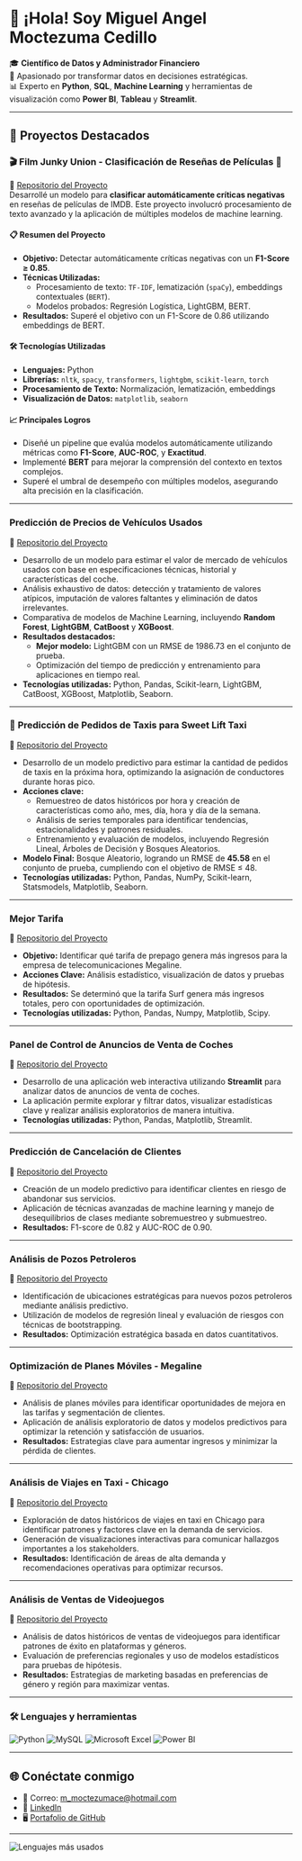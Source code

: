 # 👋 ¡Hola! Soy Miguel Angel Moctezuma Cedillo

🎓 **Científico de Datos y Administrador Financiero**  
🚀 Apasionado por transformar datos en decisiones estratégicas.  
📊 Experto en **Python**, **SQL**, **Machine Learning** y herramientas de visualización como **Power BI**, **Tableau** y **Streamlit**.  

---

## 🌟 **Proyectos Destacados**

### 🎬 Film Junky Union - Clasificación de Reseñas de Películas 🎥
📍 [Repositorio del Proyecto](https://github.com/MiguelMoc1/negativecriticsdetector)  
Desarrollé un modelo para **clasificar automáticamente críticas negativas** en reseñas de películas de IMDB. Este proyecto involucró procesamiento de texto avanzado y la aplicación de múltiples modelos de machine learning. 

#### 📋 Resumen del Proyecto
- **Objetivo:** Detectar automáticamente críticas negativas con un **F1-Score ≥ 0.85**.
- **Técnicas Utilizadas:**
  - Procesamiento de texto: `TF-IDF`, lematización (`spaCy`), embeddings contextuales (`BERT`).
  - Modelos probados: Regresión Logística, LightGBM, BERT.
- **Resultados:** Superé el objetivo con un F1-Score de 0.86 utilizando embeddings de BERT.

#### 🛠️ Tecnologías Utilizadas
- **Lenguajes:** Python
- **Librerías:** `nltk`, `spacy`, `transformers`, `lightgbm`, `scikit-learn`, `torch`
- **Procesamiento de Texto:** Normalización, lematización, embeddings
- **Visualización de Datos:** `matplotlib`, `seaborn`

#### 📈 Principales Logros
- Diseñé un pipeline que evalúa modelos automáticamente utilizando métricas como **F1-Score**, **AUC-ROC**, y **Exactitud**.
- Implementé **BERT** para mejorar la comprensión del contexto en textos complejos.
- Superé el umbral de desempeño con múltiples modelos, asegurando alta precisión en la clasificación.

---

### **Predicción de Precios de Vehículos Usados**  
📍 [Repositorio del Proyecto](https://github.com/MiguelMoc1/prediccion-precio-vehiculos)  
- Desarrollo de un modelo para estimar el valor de mercado de vehículos usados con base en especificaciones técnicas, historial y características del coche.  
- Análisis exhaustivo de datos: detección y tratamiento de valores atípicos, imputación de valores faltantes y eliminación de datos irrelevantes.  
- Comparativa de modelos de Machine Learning, incluyendo **Random Forest**, **LightGBM**, **CatBoost** y **XGBoost**.
- **Resultados destacados:**  
  - **Mejor modelo:** LightGBM con un RMSE de 1986.73 en el conjunto de prueba.  
  - Optimización del tiempo de predicción y entrenamiento para aplicaciones en tiempo real.  
- **Tecnologías utilizadas:** Python, Pandas, Scikit-learn, LightGBM, CatBoost, XGBoost, Matplotlib, Seaborn.

---

### 🚕 **Predicción de Pedidos de Taxis para Sweet Lift Taxi**  
📍 [Repositorio del Proyecto](https://github.com/MiguelMoc1/sweetlifttaxiprediction)  
- Desarrollo de un modelo predictivo para estimar la cantidad de pedidos de taxis en la próxima hora, optimizando la asignación de conductores durante horas pico.  
- **Acciones clave:**  
  - Remuestreo de datos históricos por hora y creación de características como año, mes, día, hora y día de la semana.  
  - Análisis de series temporales para identificar tendencias, estacionalidades y patrones residuales.  
  - Entrenamiento y evaluación de modelos, incluyendo Regresión Lineal, Árboles de Decisión y Bosques Aleatorios.  
- **Modelo Final:** Bosque Aleatorio, logrando un RMSE de **45.58** en el conjunto de prueba, cumpliendo con el objetivo de RMSE ≤ 48.  
- **Tecnologías utilizadas:** Python, Pandas, NumPy, Scikit-learn, Statsmodels, Matplotlib, Seaborn.  

---


### **Mejor Tarifa**  
📍 [Repositorio del Proyecto](https://github.com/MiguelMoc1/mejor-tarifa)  
- **Objetivo:** Identificar qué tarifa de prepago genera más ingresos para la empresa de telecomunicaciones Megaline.  
- **Acciones Clave:** Análisis estadístico, visualización de datos y pruebas de hipótesis.  
- **Resultados:** Se determinó que la tarifa Surf genera más ingresos totales, pero con oportunidades de optimización.  
- **Tecnologías utilizadas:** Python, Pandas, Numpy, Matplotlib, Scipy.

---

### **Panel de Control de Anuncios de Venta de Coches**  
📍 [Repositorio del Proyecto](https://github.com/MiguelMoc1/car-sales-dashboard)  
- Desarrollo de una aplicación web interactiva utilizando **Streamlit** para analizar datos de anuncios de venta de coches.  
- La aplicación permite explorar y filtrar datos, visualizar estadísticas clave y realizar análisis exploratorios de manera intuitiva.  
- **Tecnologías utilizadas:** Python, Pandas, Matplotlib, Streamlit.

---

### **Predicción de Cancelación de Clientes**  
📍 [Repositorio del Proyecto](https://github.com/MiguelMoc1/BetaBankprediction)  
- Creación de un modelo predictivo para identificar clientes en riesgo de abandonar sus servicios.  
- Aplicación de técnicas avanzadas de machine learning y manejo de desequilibrios de clases mediante sobremuestreo y submuestreo.  
- **Resultados:** F1-score de 0.82 y AUC-ROC de 0.90.  

---

### **Análisis de Pozos Petroleros**  
📍 [Repositorio del Proyecto](https://github.com/MiguelMoc1/200_oil_wells_project)  
- Identificación de ubicaciones estratégicas para nuevos pozos petroleros mediante análisis predictivo.  
- Utilización de modelos de regresión lineal y evaluación de riesgos con técnicas de bootstrapping.  
- **Resultados:** Optimización estratégica basada en datos cuantitativos.  

---

### **Optimización de Planes Móviles - Megaline**  
📍 [Repositorio del Proyecto](https://github.com/MiguelMoc1/megaline-plan-optimization)  
- Análisis de planes móviles para identificar oportunidades de mejora en las tarifas y segmentación de clientes.  
- Aplicación de análisis exploratorio de datos y modelos predictivos para optimizar la retención y satisfacción de usuarios.  
- **Resultados:** Estrategias clave para aumentar ingresos y minimizar la pérdida de clientes.  

---

### **Análisis de Viajes en Taxi - Chicago**  
📍 [Repositorio del Proyecto](https://github.com/MiguelMoc1/taxi-chicago-analysis)  
- Exploración de datos históricos de viajes en taxi en Chicago para identificar patrones y factores clave en la demanda de servicios.  
- Generación de visualizaciones interactivas para comunicar hallazgos importantes a los stakeholders.  
- **Resultados:** Identificación de áreas de alta demanda y recomendaciones operativas para optimizar recursos.  

---

### **Análisis de Ventas de Videojuegos**  
📍 [Repositorio del Proyecto](https://github.com/MiguelMoc1/videogames-sales-analysis)  
- Análisis de datos históricos de ventas de videojuegos para identificar patrones de éxito en plataformas y géneros.  
- Evaluación de preferencias regionales y uso de modelos estadísticos para pruebas de hipótesis.  
- **Resultados:** Estrategias de marketing basadas en preferencias de género y región para maximizar ventas.  

---

### 🛠️ **Lenguajes y herramientas**  
![Python](https://img.shields.io/badge/-Python-3776AB?style=for-the-badge&logo=python&logoColor=white)
![MySQL](https://img.shields.io/badge/-MySQL-4479A1?style=for-the-badge&logo=mysql&logoColor=white)
![Microsoft Excel](https://img.shields.io/badge/-Microsoft%20Excel-217346?style=for-the-badge&logo=microsoft-excel&logoColor=white)
![Power BI](https://img.shields.io/badge/-Power%20BI-F2C811?style=for-the-badge&logo=power-bi&logoColor=black)

---

## 🌐 **Conéctate conmigo**
- 📧 Correo: [m_moctezumace@hotmail.com](mailto:m_moctezumace@hotmail.com)  
- 💼 [LinkedIn](https://www.linkedin.com/in/miguel-angel-moctezuma-cedillo-967248291/)  
- 🖥️ [Portafolio de GitHub](https://github.com/MiguelMoc1)  

---

![Lenguajes más usados](https://github-readme-stats.vercel.app/api/top-langs/?username=MiguelMoc1&layout=compact&theme=radical)  
